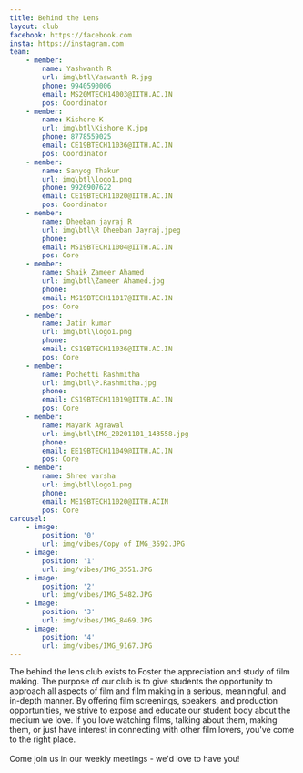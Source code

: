 ```yaml
---
title: Behind the Lens
layout: club
facebook: https://facebook.com
insta: https://instagram.com
team:
    - member:
        name: Yashwanth R 
        url: img\btl\Yaswanth R.jpg
        phone: 9940590006
        email: MS20MTECH14003@IITH.AC.IN
        pos: Coordinator
    - member:
        name: Kishore K
        url: img\btl\Kishore K.jpg
        phone: 8778559025
        email: CE19BTECH11036@IITH.AC.IN
        pos: Coordinator
    - member:
        name: Sanyog Thakur
        url: img\btl\logo1.png
        phone: 9926907622
        email: CE19BTECH11020@IITH.AC.IN
        pos: Coordinator
    - member:
        name: Dheeban jayraj R
        url: img\btl\R Dheeban Jayraj.jpeg
        phone: 
        email: MS19BTECH11004@IITH.AC.IN
        pos: Core
    - member:
        name: Shaik Zameer Ahamed
        url: img\btl\Zameer Ahamed.jpg
        phone: 
        email: MS19BTECH11017@IITH.AC.IN
        pos: Core
    - member:
        name: Jatin kumar 
        url: img\btl\logo1.png
        phone: 
        email: CS19BTECH11036@IITH.AC.IN
        pos: Core
    - member:
        name: Pochetti Rashmitha
        url: img\btl\P.Rashmitha.jpg
        phone: 
        email: CS19BTECH11019@IITH.AC.IN
        pos: Core
    - member:
        name: Mayank Agrawal
        url: img\btl\IMG_20201101_143558.jpg
        phone: 
        email: EE19BTECH11049@IITH.AC.IN
        pos: Core
    - member:
        name: Shree varsha
        url: img\btl\logo1.png
        phone: 
        email: ME19BTECH11020@IITH.ACIN
        pos: Core
carousel:
    - image:
        position: '0'
        url: img/vibes/Copy of IMG_3592.JPG
    - image: 
        position: '1'
        url: img/vibes/IMG_3551.JPG
    - image:
        position: '2'
        url: img/vibes/IMG_5482.JPG
    - image: 
        position: '3'
        url: img/vibes/IMG_8469.JPG 
    - image:
        position: '4'
        url: img/vibes/IMG_9167.JPG 
---
```


The behind the lens club exists to Foster the appreciation and study of film making. The purpose of our club is to give students the opportunity to approach all aspects of film and film making in a serious, meaningful, and in-depth manner. By offering film screenings, speakers, and production opportunities, we strive to expose and educate our student body about the medium we love. If you love watching films, talking about them, making them, or just have interest in connecting with other film lovers, you've come to the right place. <br/>  
Come join us in our weekly meetings - we'd love to have you!
